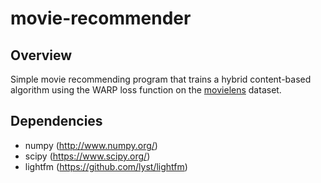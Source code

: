 # movie-recommender 

## Overview

Simple movie recommending program that trains a hybrid content-based algorithm using the WARP loss function on the [movielens](http://grouplens.org/datasets/movielens/) dataset.

## Dependencies

- numpy (http://www.numpy.org/)
- scipy (https://www.scipy.org/)
- lightfm (https://github.com/lyst/lightfm)



